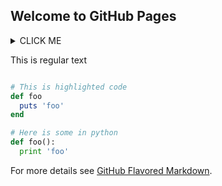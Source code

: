 ## Welcome to GitHub Pages

<details><summary>CLICK ME</summary>

yes, even hidden code blocks!

```python

print("hello world!")

```

</details>

This is regular text

```ruby

# This is highlighted code
def foo
  puts 'foo'
end
```
```python
# Here is some in python
def foo():
  print 'foo'
```

For more details see [GitHub Flavored Markdown](https://guides.github.com/features/mastering-markdown/).
